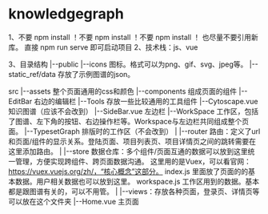 # knowledgegraph

1、不要 npm install ！不要 npm install ！不要 npm install ！
也尽量不要引用新库。
直接 npm run serve 即可启动项目
2、技术栈：js、vue

3、目录结构
|--public
   |--icons 图标。格式可以为png、gif、svg、jpeg等。
   |--static_ref/data 存放了示例图谱的json。

src
|--assets 整个页面通用的css和颜色
|--components 组成页面的组件
   |--EditBar 右边的编辑栏
   |--Tools 存放一些比较通用的工具组件
   |--Cytoscape.vue 知识图谱（应该不会改到）
   |--SideBar.vue 左边栏
   |--WorkSpace 工作区，包括了图谱、左下角的按钮、右边操作栏等。Workspace与左边栏共同组成整个页面。
   |--TypesetGraph 排版时的工作区（不会改到）
|
|--router 路由：定义了url和页面/组件的显示关系。登陆页面、项目列表页、项目详情页之间的跳转需要在这里添加路由。
|
|--store 数据仓库：多个组件/页面互通的数据可以放到这里统一管理，方便实现跨组件、跨页面数据沟通。
   这里用的是Vuex，可以看官网：https://vuex.vuejs.org/zh/，“核心概念”这部分。
   index.js 里面放了页面的的基本数据。用户相关数据也可以放到这里。
   workspace.js 工作区用到的数据。基本都是跟图谱有关的，可以不用管。
|
|--views：存放各种页面，登录页、详情页等可以放在这个文件夹
   |--Home.vue 主页面